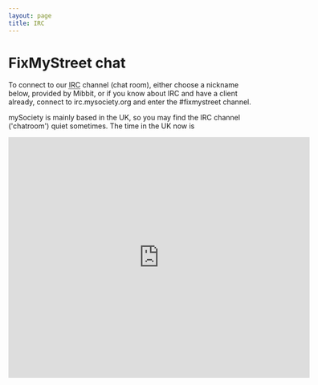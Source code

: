 ```yaml
---
layout: page
title: IRC
---
```


# FixMyStreet chat

<script>
// clock added so folk know what time it is in Blighty
// Anytime Anywhere Web Page Clock Generator
// Clock Script Generated at
// http://rainbow.arch.scriptmania.com/tools/clock/clock_generator.html

function tS(){ x=new Date(tN().getUTCFullYear(),tN().getUTCMonth(),tN().getUTCDate(),tN().getUTCHours(),tN().getUTCMinutes(),tN().getUTCSeconds()); x.setTime(x.getTime()+dS()+0); return x; } 
function tN(){ return new Date(); } 
function dS(){ return ((tN().getTime()>fD(0,2,2,-1).getTime())&&(tN().getTime()<fD(0,9,3,-1).getTime()))?3600000:0; } 
function fD(d,m,h,p){ var week=(p<0)?7*(p+1):7*(p-1),nm=(p<0)?m+1:m,x=new Date(tN().getUTCFullYear(),nm,1,h,0,0),dOff=0; if(p<0){ x.setTime(x.getTime()-86400000); } if(x.getDay()!=d){ dOff=(x.getDay()<d)?(d-x.getDay()):0-(x.getDay()-d); if(p<0&&dOff>0){ week-=7; } if(p>0&&dOff<0){ week+=7; } x.setTime(x.getTime()+((dOff+week)*86400000)); } return x; } 
function lZ(x){ return (x>9)?x:'0'+x; } 
function dE(x){ if(x==1||x==21||x==31){ return 'st'; } if(x==2||x==22){ return 'nd'; } if(x==3||x==23){ return 'rd'; } return 'th'; } 
function dT(){ if(fr==0){ fr=1; document.write('<span id="tP">'+eval(oT)+'</span>'); } document.getElementById('tP').innerHTML=eval(oT); setTimeout('dT()',1000); } 
function y4(x){ return (x<500)?x+1900:x; } 
var dN=new Array('Sunday','Monday','Tuesday','Wednesday','Thursday','Friday','Saturday'),mN=new Array('January','February','March','April','May','June','July','August','September','October','November','December'),fr=0,oT="dN[tS().getDay()]+' '+tS().getDate()+dE(tS().getDate())+' '+mN[tS().getMonth()]+' '+y4(tS().getYear())+' '+':'+':'+' '+lZ(tS().getHours())+':'+lZ(tS().getMinutes())";
</script>

To connect to our <acronym title="Internet Relay Chat">IRC</acronym> channel
(chat room), either choose a nickname below, provided by Mibbit, or if you know
about IRC and have a client already, connect to irc.mysociety.org and enter the
#fixmystreet channel.

<p>mySociety is mainly based in the UK, so you may find the 
IRC channel ('chatroom') quiet sometimes.
The time in the UK now is
<script>dT();</script></p>

<iframe width="600" height="480" scrolling="no" frameborder="0"
  src="http://widget.mibbit.com/?server=irc.mysociety.org&amp;channel=%23fixmystreet&amp;nick=Guest%3F">
  </iframe>
